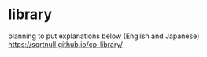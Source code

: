# library
planning to put explanations below (English and Japanese) \
https://sqrtnull.github.io/cp-library/
